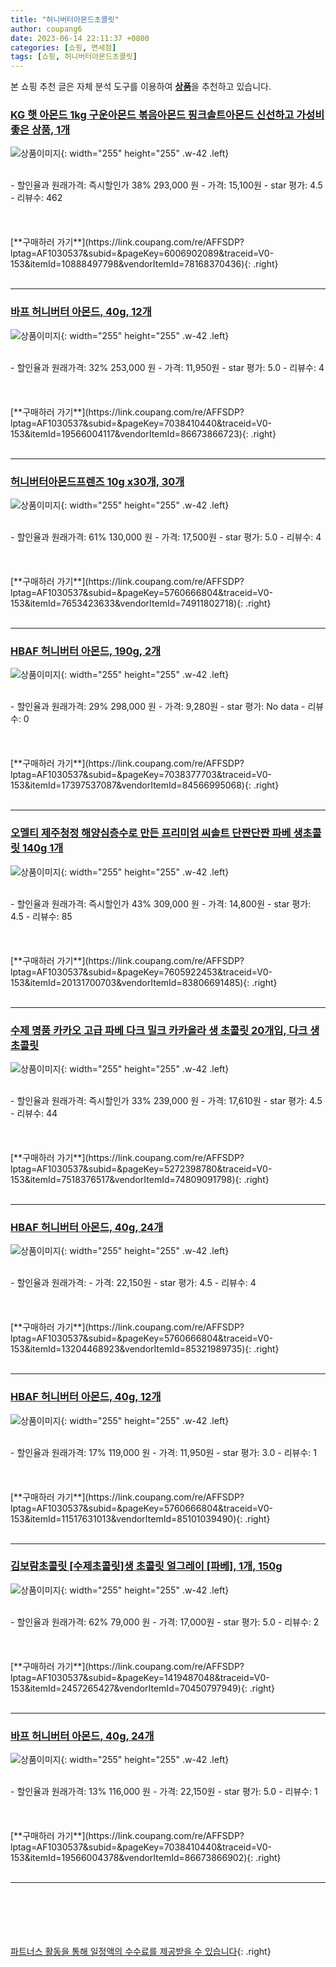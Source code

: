 ```yaml
---
title: "허니버터아몬드초콜릿"
author: coupang6
date: 2023-06-14 22:11:37 +0800
categories: [쇼핑, 면세점]
tags: [쇼핑, 허니버터아몬드초콜릿]
---
```


본 쇼핑 추천 글은 자체 분석 도구를 이용하여 [**상품**](https://link.coupang.com/a/bao1ui)을 추천하고 있습니다.

### [KG 햇 아몬드 1kg 구운아몬드 볶음아몬드 핑크솔트아몬드 신선하고 가성비 좋은 상품, 1개](https://link.coupang.com/re/AFFSDP?lptag=AF1030537&subid=&pageKey=6006902089&traceid=V0-153&itemId=10888497798&vendorItemId=78168370436)

![상품이미지](https://thumbnail6.coupangcdn.com/thumbnails/remote/230x230ex/image/vendor_inventory/5cf7/fda25f3254ad5a9c0b53d6dce224bb47f67a7b283f4561e4a1644b3dc3da.jpg){: width="255" height="255" .w-42 .left}


<br>
- 할인율과 원래가격: 즉시할인가 38%  293,000   원
- 가격: 15,100원
- star 평가: 4.5
- 리뷰수: 462
<br>
<br>
<br>
<br>
[**구매하러 가기**](https://link.coupang.com/re/AFFSDP?lptag=AF1030537&subid=&pageKey=6006902089&traceid=V0-153&itemId=10888497798&vendorItemId=78168370436){: .right}
<br>
<br>

---

### [바프 허니버터 아몬드, 40g, 12개](https://link.coupang.com/re/AFFSDP?lptag=AF1030537&subid=&pageKey=7038410440&traceid=V0-153&itemId=19566004117&vendorItemId=86673866723)

![상품이미지](https://thumbnail10.coupangcdn.com/thumbnails/remote/230x230ex/image/retail/images/411901f7-1677-4c79-a05b-865709d0532f5578777190388807322.png){: width="255" height="255" .w-42 .left}


<br>
- 할인율과 원래가격: 32%  253,000   원
- 가격: 11,950원
- star 평가: 5.0
- 리뷰수: 4
<br>
<br>
<br>
<br>
[**구매하러 가기**](https://link.coupang.com/re/AFFSDP?lptag=AF1030537&subid=&pageKey=7038410440&traceid=V0-153&itemId=19566004117&vendorItemId=86673866723){: .right}
<br>
<br>

---

### [허니버터아몬드프렌즈 10g x30개, 30개](https://link.coupang.com/re/AFFSDP?lptag=AF1030537&subid=&pageKey=5760666804&traceid=V0-153&itemId=7653423633&vendorItemId=74911802718)

![상품이미지](https://thumbnail10.coupangcdn.com/thumbnails/remote/230x230ex/image/vendor_inventory/80d6/39db5f484187f17ecbf26338e3e2489147d352c6ae0a37b0de5932747d96.png){: width="255" height="255" .w-42 .left}


<br>
- 할인율과 원래가격: 61%  130,000   원
- 가격: 17,500원
- star 평가: 5.0
- 리뷰수: 4
<br>
<br>
<br>
<br>
[**구매하러 가기**](https://link.coupang.com/re/AFFSDP?lptag=AF1030537&subid=&pageKey=5760666804&traceid=V0-153&itemId=7653423633&vendorItemId=74911802718){: .right}
<br>
<br>

---

### [HBAF 허니버터 아몬드, 190g, 2개](https://link.coupang.com/re/AFFSDP?lptag=AF1030537&subid=&pageKey=7038377703&traceid=V0-153&itemId=17397537087&vendorItemId=84566995068)

![상품이미지](https://thumbnail10.coupangcdn.com/thumbnails/remote/230x230ex/image/retail/images/7791072861788087-ff328f07-6a2a-4c0d-8b7b-bcbacca34dbe.jpg){: width="255" height="255" .w-42 .left}


<br>
- 할인율과 원래가격: 29%  298,000   원
- 가격: 9,280원
- star 평가: No data
- 리뷰수: 0
<br>
<br>
<br>
<br>
[**구매하러 가기**](https://link.coupang.com/re/AFFSDP?lptag=AF1030537&subid=&pageKey=7038377703&traceid=V0-153&itemId=17397537087&vendorItemId=84566995068){: .right}
<br>
<br>

---

### [오멜티 제주청정 해양심층수로 만든 프리미엄 씨솔트 단짠단짠 파베 생초콜릿 140g 1개](https://link.coupang.com/re/AFFSDP?lptag=AF1030537&subid=&pageKey=7605922453&traceid=V0-153&itemId=20131700703&vendorItemId=83806691485)

![상품이미지](https://thumbnail7.coupangcdn.com/thumbnails/remote/230x230ex/image/vendor_inventory/8693/9c43981309872694d5a83f2b5202c24eb91134f1ca32217a86fb0c38d970.jpg){: width="255" height="255" .w-42 .left}


<br>
- 할인율과 원래가격: 즉시할인가 43%  309,000   원
- 가격: 14,800원
- star 평가: 4.5
- 리뷰수: 85
<br>
<br>
<br>
<br>
[**구매하러 가기**](https://link.coupang.com/re/AFFSDP?lptag=AF1030537&subid=&pageKey=7605922453&traceid=V0-153&itemId=20131700703&vendorItemId=83806691485){: .right}
<br>
<br>

---

### [수제 명품 카카오 고급 파베 다크 밀크 카카올라 생 초콜릿 20개입, 다크 생초콜릿](https://link.coupang.com/re/AFFSDP?lptag=AF1030537&subid=&pageKey=5272398780&traceid=V0-153&itemId=7518376517&vendorItemId=74809091798)

![상품이미지](https://thumbnail8.coupangcdn.com/thumbnails/remote/230x230ex/image/vendor_inventory/403f/89f6b40763cfc371d046ce42096acc0e97c3ec21bc90c0e9ee4d5a0eae8f.jpg){: width="255" height="255" .w-42 .left}


<br>
- 할인율과 원래가격: 즉시할인가 33%  239,000   원
- 가격: 17,610원
- star 평가: 4.5
- 리뷰수: 44
<br>
<br>
<br>
<br>
[**구매하러 가기**](https://link.coupang.com/re/AFFSDP?lptag=AF1030537&subid=&pageKey=5272398780&traceid=V0-153&itemId=7518376517&vendorItemId=74809091798){: .right}
<br>
<br>

---

### [HBAF 허니버터 아몬드, 40g, 24개](https://link.coupang.com/re/AFFSDP?lptag=AF1030537&subid=&pageKey=5760666804&traceid=V0-153&itemId=13204468923&vendorItemId=85321989735)

![상품이미지](https://thumbnail8.coupangcdn.com/thumbnails/remote/230x230ex/image/retail/images/cfcb5c98-9819-4c9e-9839-47610de754da8567921135720035956.png){: width="255" height="255" .w-42 .left}


<br>
- 할인율과 원래가격: 
- 가격: 22,150원
- star 평가: 4.5
- 리뷰수: 4
<br>
<br>
<br>
<br>
[**구매하러 가기**](https://link.coupang.com/re/AFFSDP?lptag=AF1030537&subid=&pageKey=5760666804&traceid=V0-153&itemId=13204468923&vendorItemId=85321989735){: .right}
<br>
<br>

---

### [HBAF 허니버터 아몬드, 40g, 12개](https://link.coupang.com/re/AFFSDP?lptag=AF1030537&subid=&pageKey=5760666804&traceid=V0-153&itemId=11517631013&vendorItemId=85101039490)

![상품이미지](https://thumbnail6.coupangcdn.com/thumbnails/remote/230x230ex/image/retail/images/2020428645074180-10b40b55-0f4b-4a54-9f48-f87473a353b2.jpg){: width="255" height="255" .w-42 .left}


<br>
- 할인율과 원래가격: 17%  119,000   원
- 가격: 11,950원
- star 평가: 3.0
- 리뷰수: 1
<br>
<br>
<br>
<br>
[**구매하러 가기**](https://link.coupang.com/re/AFFSDP?lptag=AF1030537&subid=&pageKey=5760666804&traceid=V0-153&itemId=11517631013&vendorItemId=85101039490){: .right}
<br>
<br>

---

### [김보람초콜릿 [수제초콜릿]생 초콜릿 얼그레이 [파베], 1개, 150g](https://link.coupang.com/re/AFFSDP?lptag=AF1030537&subid=&pageKey=1419487048&traceid=V0-153&itemId=2457265427&vendorItemId=70450797949)

![상품이미지](https://thumbnail10.coupangcdn.com/thumbnails/remote/230x230ex/image/vendor_inventory/76e6/a1a928489f9b61e6ecabce253ba06236478ce0bebc10dc2892fb81bec8be.jpg){: width="255" height="255" .w-42 .left}


<br>
- 할인율과 원래가격: 62%  79,000   원
- 가격: 17,000원
- star 평가: 5.0
- 리뷰수: 2
<br>
<br>
<br>
<br>
[**구매하러 가기**](https://link.coupang.com/re/AFFSDP?lptag=AF1030537&subid=&pageKey=1419487048&traceid=V0-153&itemId=2457265427&vendorItemId=70450797949){: .right}
<br>
<br>

---

### [바프 허니버터 아몬드, 40g, 24개](https://link.coupang.com/re/AFFSDP?lptag=AF1030537&subid=&pageKey=7038410440&traceid=V0-153&itemId=19566004378&vendorItemId=86673866902)

![상품이미지](https://thumbnail9.coupangcdn.com/thumbnails/remote/230x230ex/image/retail/images/8fa3e6a2-dd27-4a6c-99d1-fe504fb19e7f6426624374230136276.png){: width="255" height="255" .w-42 .left}


<br>
- 할인율과 원래가격: 13%  116,000   원
- 가격: 22,150원
- star 평가: 5.0
- 리뷰수: 1
<br>
<br>
<br>
<br>
[**구매하러 가기**](https://link.coupang.com/re/AFFSDP?lptag=AF1030537&subid=&pageKey=7038410440&traceid=V0-153&itemId=19566004378&vendorItemId=86673866902){: .right}
<br>
<br>

---
<br><br><br><br><br> [파트너스 활동을 통해 일정액의 수수료를 제공받을 수 있습니다](https://link.coupang.com/a/bao1ui){: .right}
